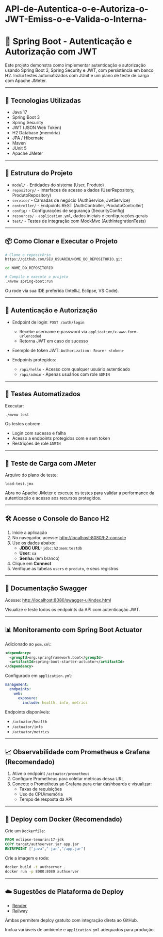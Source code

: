 # API-de-Autentica-o-e-Autoriza-o-JWT-Emiss-o-e-Valida-o-Interna-

# 🔐 Spring Boot - Autenticação e Autorização com JWT

Este projeto demonstra como implementar autenticação e autorização usando Spring Boot 3, Spring Security e JWT, com persistência em banco H2. Inclui testes automatizados com JUnit e um plano de teste de carga com Apache JMeter.

---

## 🚀 Tecnologias Utilizadas

- Java 17
- Spring Boot 3
- Spring Security
- JWT (JSON Web Token)
- H2 Database (memória)
- JPA / Hibernate
- Maven
- JUnit 5
- Apache JMeter

---

## 📁 Estrutura do Projeto

- `model/` - Entidades do sistema (User, Produto)
- `repository/` - Interfaces de acesso a dados (UserRepository, ProdutoRepository)
- `service/` - Camadas de negócio (AuthService, JwtService)
- `controller/` - Endpoints REST (AuthController, ProdutoController)
- `config/` - Configurações de segurança (SecurityConfig)
- `resources/` - `application.yml`, dados iniciais e configurações gerais
- `test/` - Testes de integração com MockMvc (AuthIntegrationTests)

---

## 📦 Como Clonar e Executar o Projeto

```bash
# Clone o repositório
https://github.com/SEU_USUARIO/NOME_DO_REPOSITORIO.git

cd NOME_DO_REPOSITORIO

# Compile e execute o projeto
./mvnw spring-boot:run
```

Ou rode via sua IDE preferida (IntelliJ, Eclipse, VS Code).

---

## 🔐 Autenticação e Autorização

- Endpoint de login: `POST /auth/login`
  - Recebe username e password via `application/x-www-form-urlencoded`
  - Retorna JWT em caso de sucesso

- Exemplo de token JWT: `Authorization: Bearer <token>`

- Endpoints protegidos:
  - `/api/hello` - Acesso com qualquer usuário autenticado
  - `/api/admin` - Apenas usuários com role `ADMIN`

---

## 🧪 Testes Automatizados

Executar:
```bash
./mvnw test
```

Os testes cobrem:
- Login com sucesso e falha
- Acesso a endpoints protegidos com e sem token
- Restrições de role `ADMIN`

---

## 🧪 Teste de Carga com JMeter

Arquivo do plano de teste:
```
load-test.jmx
```

Abra no Apache JMeter e execute os testes para validar a performance da autenticação e acesso aos recursos protegidos.

---

## 🛠️ Acesse o Console do Banco H2

1. Inicie a aplicação
2. No navegador, acesse: [http://localhost:8080/h2-console](http://localhost:8080/h2-console)
3. Use os dados abaixo:
   - **JDBC URL:** `jdbc:h2:mem:testdb`
   - **User:** `sa`
   - **Senha:** (em branco)
4. Clique em **Connect**
5. Verifique as tabelas `users` e `produto`, e seus registros

---

## 📑 Documentação Swagger

Acesse: [http://localhost:8080/swagger-ui/index.html](http://localhost:8080/swagger-ui/index.html)

Visualize e teste todos os endpoints da API com autenticação JWT.

---

## 📊 Monitoramento com Spring Boot Actuator

Adicionado ao `pom.xml`:
```xml
<dependency>
  <groupId>org.springframework.boot</groupId>
  <artifactId>spring-boot-starter-actuator</artifactId>
</dependency>
```

Configurado em `application.yml`:
```yaml
management:
  endpoints:
    web:
      exposure:
        include: health, info, metrics
```

Endpoints disponíveis:
- `/actuator/health`
- `/actuator/info`
- `/actuator/metrics`

---

## 📈 Observabilidade com Prometheus e Grafana (Recomendado)

1. Ative o endpoint `/actuator/prometheus`
2. Configure Prometheus para coletar métricas dessa URL
3. Conecte o Prometheus ao Grafana para criar dashboards e visualizar:
   - Taxas de requisições
   - Uso de CPU/memória
   - Tempo de resposta da API

---

## 🐳 Deploy com Docker (Recomendado)

Crie um `Dockerfile`:
```dockerfile
FROM eclipse-temurin:17-jdk
COPY target/authserver.jar app.jar
ENTRYPOINT ["java","-jar","/app.jar"]
```

Crie a imagem e rode:
```bash
docker build -t authserver .
docker run -p 8080:8080 authserver
```

---

## ☁️ Sugestões de Plataforma de Deploy

- [Render](https://render.com)
- [Railway](https://railway.app)

Ambas permitem deploy gratuito com integração direta ao GitHub.

Inclua variáveis de ambiente e `application.yml` adequados para produção.

